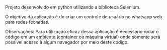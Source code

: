 Projeto desenvolvido em python utilizando a biblioteca Selenium.

O objetivo da aplicação é de criar um controle de usuário no whatsapp web para redes fechadas. 

Observações: Para utilização eficaz dessa aplicação é necessário rodar o código em um ambiente (container ou máquina virtual) onde somente será possível acesso à algum navegador por meio deste código. 